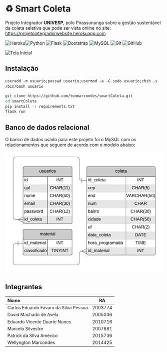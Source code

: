 # :recycle: Smart Coleta

Projeto Integrador **UNIVESP**, polo Pirassununga sobre a gestão sustentável da coleta seletiva que pode ser vista online no site:  https://projetointegradorwebsite.herokuapp.com

![Heroku](https://img.shields.io/badge/Heroku-430098?style=for-the-badge&logo=heroku&logoColor=white)![Python](https://img.shields.io/badge/Python-FFD43B?style=for-the-badge&logo=python&logoColor=blue) ![Flask](https://img.shields.io/badge/Flask-000000?style=for-the-badge&logo=flask&logoColor=white) ![Bootstrap](https://img.shields.io/badge/Bootstrap-563D7C?style=for-the-badge&logo=bootstrap&logoColor=white) ![MySQL](https://img.shields.io/badge/MySQL-005C84?style=for-the-badge&logo=mysql&logoColor=white) ![Git](https://img.shields.io/badge/GIT-E44C30?style=for-the-badge&logo=git&logoColor=white) ![GitHub](https://img.shields.io/badge/GitHub-100000?style=for-the-badge&logo=github&logoColor=white)

![Tela Inicial](./static/imgs/print.png)

## Instalação

`useradd -m usuario;passwd usuario;usermod -a -G sudo usuario;chsh -s /bin/bash usuario`

```bash
git clone https://github.com/tonmarcondes/smartColeta.git
cd smartColeta
pip install -r requirements.txt
flask run
```
## Banco de dados relacional

O banco de dados usado para este projeto foi o MySQL com os relacionamentos que seguem de acordo com o modelo abaixo:

![MER](./static/imgs/mer.png)

## Integrantes

| Nome | RA |
:---|---|
|Carlos Eduardo Fávaro da Silva Pessoa|2003774|
|David Machado de Avela|2005036|
|Eduardo Vicente Duarte Nunes|2010716|
|Marcelo Silvestre|2007881|
|Patrick da SIlva Américo|2015736|
|Wellyngton Marcondes|2014425|
